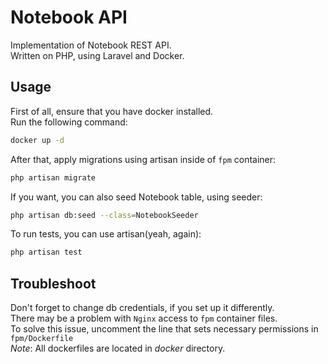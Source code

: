 # Notebook API
Implementation of Notebook REST API.\
Written on PHP, using Laravel and Docker.

## Usage
First of all, ensure that you have docker installed.\
Run the following command:
``` bash
docker up -d
```
After that, apply migrations using artisan inside of `fpm` container:
```bash
php artisan migrate
```
If you want, you can also seed Notebook table, using seeder:
```bash
php artisan db:seed --class=NotebookSeeder
```
To run tests, you can use artisan(yeah, again):
```bash
php artisan test
```

## Troubleshoot
Don't forget to change db credentials, if you set up it differently.\
There may be a problem with `Nginx` access to `fpm` container files.\
To solve this issue, uncomment the line that sets necessary permissions in `fpm/Dockerfile`\
*Note*: All dockerfiles are located in *docker* directory.